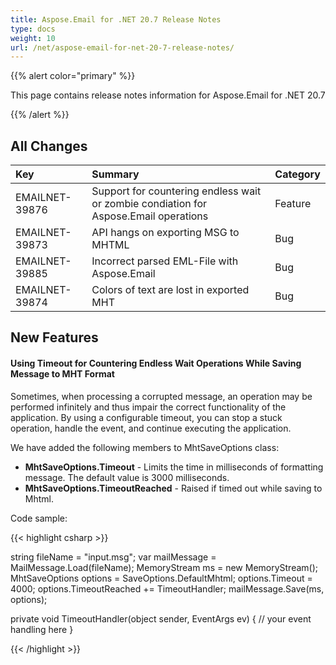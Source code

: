 ```yaml
---
title: Aspose.Email for .NET 20.7 Release Notes
type: docs
weight: 10
url: /net/aspose-email-for-net-20-7-release-notes/
---
```


{{% alert color="primary" %}}

This page contains release notes information for Aspose.Email for .NET 20.7

{{% /alert %}}
## **All Changes**

|**Key**|**Summary**|**Category**|
| :- | :- | :- |
|EMAILNET-39876|Support for countering endless wait or zombie condiation for Aspose.Email operations|Feature|
|EMAILNET-39873|API hangs on exporting MSG to MHTML|Bug|
|EMAILNET-39885|Incorrect parsed EML-File with Aspose.Email|Bug|
|EMAILNET-39874|Colors of text are lost in exported MHT|Bug|

## **New Features**

#### **Using Timeout for Countering Endless Wait Operations While Saving Message to MHT Format**
Sometimes, when processing a corrupted message, an operation may be performed infinitely and thus impair the correct functionality of the application.
By using a configurable timeout, you can stop a stuck operation, handle the event, and continue executing the application.

We have added the following members to MhtSaveOptions class:

- **MhtSaveOptions.Timeout** - Limits the time in milliseconds of formatting message. The default value is 3000 milliseconds.
- **MhtSaveOptions.TimeoutReached** - Raised if timed out while saving to Mhtml.

Code sample:

{{< highlight csharp >}}

string fileName = "input.msg";
var mailMessage = MailMessage.Load(fileName);
MemoryStream ms = new MemoryStream();
MhtSaveOptions options = SaveOptions.DefaultMhtml;
options.Timeout = 4000;
options.TimeoutReached += TimeoutHandler;
mailMessage.Save(ms, options);


private void TimeoutHandler(object sender, EventArgs ev)
{
  // your event handling here
}

{{< /highlight >}}
